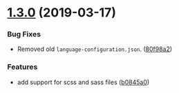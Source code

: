# [1.3.0](https://github.com/AndrewLeedham/vscode-modular-css/compare/v1.2.2...v1.3.0) (2019-03-17)


### Bug Fixes

* Removed old `language-configuration.json`. ([80f98a2](https://github.com/AndrewLeedham/vscode-modular-css/commit/80f98a2))


### Features

* add support for scss and sass files ([b0845a0](https://github.com/AndrewLeedham/vscode-modular-css/commit/b0845a0))

